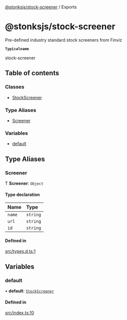 [@stonksjs/stock-screener](README.md) / Exports

# @stonksjs/stock-screener

Pre-defined industry standard stock screeners from Finviz

**`Typicalname`**

stock-screener

## Table of contents

### Classes

- [StockScreener](classes/StockScreener.md)

### Type Aliases

- [Screener](modules.md#screener)

### Variables

- [default](modules.md#default)

## Type Aliases

### Screener

Ƭ **Screener**: `Object`

#### Type declaration

| Name   | Type     |
| :----- | :------- |
| `name` | `string` |
| `url`  | `string` |
| `id`   | `string` |

#### Defined in

[src/types.d.ts:1](https://github.com/nielse63/stonksjs/blob/main/packages/stock-screener/src/types.d.ts#L1)

## Variables

### default

• **default**: [`StockScreener`](classes/StockScreener.md)

#### Defined in

[src/index.ts:10](https://github.com/nielse63/stonksjs/blob/main/packages/stock-screener/src/index.ts#L10)
